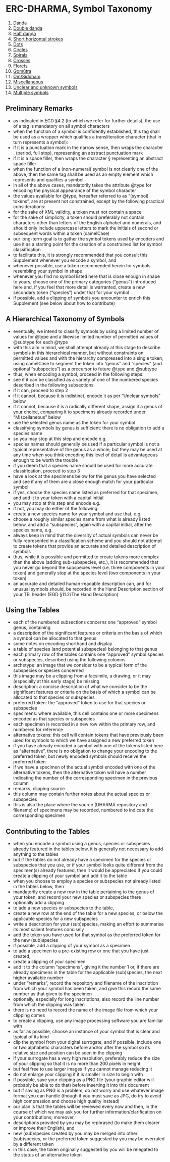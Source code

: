 # ERC-DHARMA, Symbol Taxonomy

1. [Daṇḍa](https://erc-dharma.github.io/danda)
2. [Double daṇḍa](https://erc-dharma.github.io/doubledanda)
3. [Half daṇḍa](https://erc-dharma.github.io/halfdanda)
4. [Short horizontal strokes](https://erc-dharma.github.io/horizontalstrokes)
5. [Dots](https://erc-dharma.github.io/dots)
6. [Circles](https://erc-dharma.github.io/circles)
7. [Spirals](https://erc-dharma.github.io/spirals)
8. [Crosses](https://erc-dharma.github.io/crosses)
9. [Florets](https://erc-dharma.github.io/florets)
10. [Gomūtra](https://erc-dharma.github.io/gomutra)
11. [Oṁ/Siddham](https://erc-dharma.github.io/siddham)
12. [Miscellaneous](https://erc-dharma.github.io/miscellaneous)
13. [Unclear and unknown symbols](https://erc-dharma.github.io/unknown)
14. [Multiple symbols](https://erc-dharma.github.io/multiplesymbols)



## Preliminary Remarks
- as indicated in EGD §4.2 (to which we refer for further details), the use of a <g> tag is mandatory on all symbol characters
- when the function of a symbol is confidently established, this tag shall be used as a wrapper which qualifies a transliteration character (that in turn represents a symbol):
- if it is a punctuation mark in the narrow sense, then <g> wraps the character . (period, full stop), representing an abstract punctuation mark
- if it is a space filler, then <g> wraps the character § representing an abstract space filler
- when the function of a (non-numeral) symbol is not clearly one of the above, then the same tag shall be used as an empty element which represents and qualifies a symbol
- in all of the above cases, <g> mandatorily takes the attribute @type for encoding the physical appearance of the symbol character
- the values available for @type, hereafter referred to as “(symbol) tokens”, are at present not constrained, except by the following practical considerations:
- for the sake of XML validity, a token must not contain a space
- for the sake of simplicity, a token should preferably not contain characters other than letters of the English alphabet and numerals, and should only include uppercase letters to mark the initials of second or subsequent words within a token (camelCase)
- our long-term goal is to gather the symbol tokens used by encoders and use it as a starting point for the creation of a constrained list for symbol classification
- to facilitate this, it is strongly recommended that you consult this Supplement whenever you encode a symbol, and
- whenever possible, use a token recommended herein for symbols resembling your symbol in shape
- whenever you find no symbol listed here that is close enough in shape to yours, choose one of the primary categories (“genus”) introduced here and, if you feel that more detail is warranted, create a new secondary token (“species”) under that for your symbol
- if possible, add a clipping of symbols you encounter to enrich this Supplement (see below about how to contribute)

## A Hierarchical Taxonomy of Symbols
- eventually, we intend to classify symbols by using a limited number of values for @type and a likewise limited number of permitted values of @subtype for each @type
- with this aim in mind, we shall attempt already at this stage to describe symbols in this hierarchical manner, but without constraints on permitted values and with the hierarchy compressed into a single token, using camelCase to segment the token into “genus” and “species” (and optional “subspecies”) as a precursor to future @type and @subtype
- thus, when encoding a symbol, proceed in the following steps:
- see if it can be classified as a variety of one of the numbered species described in the following subsections
- if it can, proceed to step 2
- if it cannot, because it is indistinct, encode it as per “Unclear symbols” below
- if it cannot, because it is a radically different shape, assign it a genus of your choice, comparing it to specimens already recorded under “Miscellaneous” below
- use the selected genus name as the token for your symbol
- classifying symbols by genus is sufficient: there is no obligation to add a species name
- so you may stop at this step and encode e.g. <g type="floret"/>
- species names should generally be used if a particular symbol is not a typical representative of the genus as a whole, but they may be used at any time when you think encoding this level of detail is advantageous enough to be worth the trouble
- if you deem that a species name should be used for more accurate classification, proceed to step 3
- have a look at the specimens below for the genus you have selected and see if any of them are a close enough match for your particular symbol
- if yes, choose the species name listed as preferred for that specimen, and add it to your token with a capital initial
- you may stop at this step and encode e.g. <g type="floretComplex"/>
- if not, you may do either of the following:
- create a new species name for your symbol and use that, e.g. <g type="floretSixpetalled"/>
- choose a roughly similar species name from what is already listed below, and add a “subspecies”, again with a capital initial, after the species name, e.g. <g type="floretComplexDottedcircle"/>
- always keep in mind that the diversity of actual symbols can never be fully represented in a classification scheme and you should not attempt to create tokens that provide an accurate and detailed description of symbols
- thus, while it is possible and permitted to create tokens more complex than the above (adding sub-subspecies, etc.), it is recommended that you never go beyond the subspecies level (i.e. three components in your token) and generally stop at the species level (two components in your token)
- an accurate and detailed human-readable description can, and for unusual symbols should, be recorded in the Hand Description section of your TEI header (EGD §11.2/The Hand Description)

## Using the Tables
- each of the numbered subsections concerns one “approved” symbol genus, containing
- a description of the significant features or criteria on the basis of which a symbol can be allocated to that genus
- some notes on encoding shorthand and display
- a table of species (and potential subspecies) belonging to that genus
- each primary row of the tables contains one “approved” symbol species or subspecies, described using the following columns
- archetype: an image that we consider to be a typical form of the subspecies or species concerned
- this image may be a clipping from a facsimile, a drawing, or it may (especially at this early stage) be missing
- description: a concise description of what we consider to be the significant features or criteria on the basis of which a symbol can be allocated to that species or subspecies
- preferred token: the “approved” token to use for that species or subspecies
- specimens: where available, this cell contains one or more specimens encoded as that species or subspecies
- each specimen is recorded in a new row within the primary row, and numbered for reference
- alternative tokens: this cell will contain tokens that have previously been used for symbols to which we have assigned a new preferred token
- if you have already encoded a symbol with one of the tokens listed here as “alternative”, there is no obligation to change your encoding to the preferred token, but newly encoded symbols should receive the preferred token
- if we have a specimen of the actual symbol encoded with one of the alternative tokens, then the alternative token will have a number indicating the number of the corresponding specimen in the previous column
- remarks, clipping source
- this column may contain further notes about the actual species or subspecies
- this is also the place where the source (DHARMA repository and filename) of specimens may be recorded, numbered to indicate the corresponding specimen

## Contributing to the Tables
- when you encode a symbol using a genus, species or subspecies already featured in the tables below, it is generally not necessary to add anything to the tables
- but if the tables do not already have a specimen for the species or subspecies that you use, or if your symbol looks quite different from the specimen(s) already featured, then it would be appreciated if you could create a clipping of your symbol and add it to the table
- when you choose to employ a species or subspecies not already listed in the tables below, then
- mandatorily create a new row in the table pertaining to the genus of your token, and record your new species or subspecies there
- optionally add a clipping
- to add a new species or subspecies to the table,
- create a new row at the end of the table for a new species, or below the applicable species for a new subspecies
- write a description for your (sub)species, making an effort to summarise its most salient features concisely
- add the token you have used for that symbol as the preferred token for the new (sub)species
- if possible, add a clipping of your symbol as a specimen
- to add a specimen to a pre-existing row or one that you have just created,
- create a clipping of your specimen
- add it to the column “specimens”, giving it the number 1 or, if there are already specimens in the table for the applicable (sub)species, the next higher available number
- under “remarks”, record the repository and filename of the inscription from which your symbol has been taken, and give this record the same number as that given to the specimen
- optionally, especially for long inscriptions, also record the line number from which the clipping was taken
- there is no need to record the name of the image file from which your clipping comes
- to create a clipping, use any image processing software you are familiar with
- as far as possible, choose an instance of your symbol that is clear and typical of its kind
- clip the symbol from your digital surrogate, and if possible, include one or two alphabetic characters before and/or after the symbol so its relative size and position can be seen in the clipping
- if your surrogate has a very high resolution, preferably reduce the size of your clipping so that it is no more than 200 pixels in height
- but feel free to use larger images if you cannot manage reducing it
- do not enlarge your clipping if it is smaller in size to begin with
- if possible, save your clipping as a PNG file (your graphic editor will probably be able to do that) before inserting it into this document
- but if saving as PNG is a problem, do not worry and use whatever image format you can handle (though if you must save as JPG, do try to avoid high compression and choose high quality instead)
- our plan is that the tables will be reviewed every now and then, in the course of which we may ask you for further information/clarification on your contributions; moreover,
- descriptions provided by you may be rephrased (to make them clearer or improve their English), and
- new (sub)species created by you may be merged into other (sub)species, or the preferred token suggested by you may be overruled by a different token
- in this case, the token originally suggested by you will be relegated to the status of an alternative token
